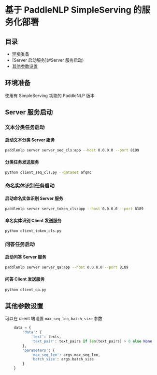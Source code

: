 # 基于 PaddleNLP SimpleServing 的服务化部署

## 目录
- [环境准备](#环境准备)
- [Server 启动服务](#Server 服务启动)
- [其他参数设置](#其他参数设置)

## 环境准备
使用有 SimpleServing 功能的 PaddleNLP 版本

## Server 服务启动
### 文本分类任务启动
#### 启动文本分类 Server 服务
```bash
paddlenlp server server_seq_cls:app --host 0.0.0.0 --port 8189
```

#### 分类任务发送服务
```bash
python client_seq_cls.py --dataset afqmc
```

### 命名实体识别任务启动
#### 启动命名实体识别 Server 服务
```bash
paddlenlp server server_token_cls:app --host 0.0.0.0 --port 8189
```

#### 命名实体识别 Client 发送服务
```bash
python client_token_cls.py
```

###  问答任务启动
#### 启动问答 Server 服务
```bash
paddlenlp server server_qa:app --host 0.0.0.0 --port 8189
```

#### 问答 Client 发送服务
```bash
python client_qa.py
```

## 其他参数设置
可以在 client 端设置 `max_seq_len`, `batch_size` 参数
```python
    data = {
        'data': {
            'text': texts,
            'text_pair': text_pairs if len(text_pairs) > 0 else None
        },
        'parameters': {
            'max_seq_len': args.max_seq_len,
            'batch_size': args.batch_size
        }
    }
```
